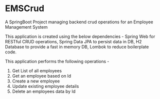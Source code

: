 # EMSCrud
A SpringBoot Project managing backend crud operations for an Employee Management System

This application is created using the below dependencies - 
Spring Web for RESTful CRUD operations,
Spring Data JPA to persist data in DB,
H2 Database to provide a fast in memory DB,
Lombok to reduce boilerplate code.


This application performs the following operations - 
1. Get List of all employees
2. Get an employee based on Id
3. Create a new employee
4. Update existing employee details
5. Delete an employees data by Id
